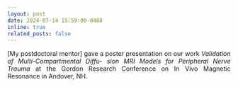 ```yaml
---
layout: post
date: 2024-07-14 15:59:00-0400
inline: true
related_posts: false
---
```


<p style="text-align: justify;">[My postdoctoral mentor] gave a poster presentation on our work <i>Validation of Multi-Compartmental Diffu-
sion MRI Models for Peripheral Nerve Trauma</i> at the Gordon Research Conference on In Vivo
Magnetic Resonance in Andover, NH.</p>
